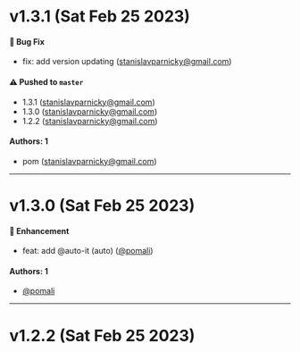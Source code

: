 # v1.3.1 (Sat Feb 25 2023)

#### 🐛 Bug Fix

- fix: add version updating (stanislavparnicky@gmail.com)

#### ⚠️ Pushed to `master`

- 1.3.1 (stanislavparnicky@gmail.com)
- 1.3.0 (stanislavparnicky@gmail.com)
- 1.2.2 (stanislavparnicky@gmail.com)

#### Authors: 1

- pom (stanislavparnicky@gmail.com)

---

# v1.3.0 (Sat Feb 25 2023)

#### 🚀 Enhancement

- feat: add @auto-it (auto) ([@pomali](https://github.com/pomali))

#### Authors: 1

- [@pomali](https://github.com/pomali)

---

# v1.2.2 (Sat Feb 25 2023)


